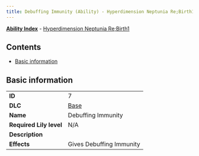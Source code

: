 ```yaml
---
title: Debuffing Immunity (Ability) - Hyperdimension Neptunia Re;Birth1
---
```


[**Ability Index**](/neptunia/rb1/ability/index.html) - [Hyperdimension Neptunia Re;Birth1](/neptunia/rb1)

## Contents

- [Basic information](#basic-information)

## Basic information

|   |   |
| -- | -- |
| **ID** | 7
**DLC** | [Base](/neptunia/rb1/dlc/1-base.html)
**Name** | Debuffing Immunity
**Required Lily level** | N/A
**Description** | 
**Effects** | Gives Debuffing Immunity |
